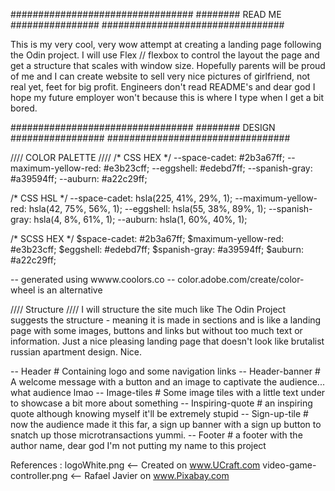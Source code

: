 #################################
######## READ ME ################
#################################

This is my very cool, very wow attempt at creating a landing page following the Odin project.
I will use Flex // flexbox to control the layout the page and get a structure that scales with window size.
Hopefully parents will be proud of me and I can create website to sell very nice pictures of girlfriend, not real yet, feet for big profit.
Engineers don't read README's and dear god I hope my future employer won't because this is where I type when I get a bit bored.

#################################
######## DESIGN #################
#################################

//// COLOR PALETTE ////
/* CSS HEX */
--space-cadet: #2b3a67ff;
--maximum-yellow-red: #e3b23cff;
--eggshell: #edebd7ff;
--spanish-gray: #a39594ff;
--auburn: #a22c29ff;

/* CSS HSL */
--space-cadet: hsla(225, 41%, 29%, 1);
--maximum-yellow-red: hsla(42, 75%, 56%, 1);
--eggshell: hsla(55, 38%, 89%, 1);
--spanish-gray: hsla(4, 8%, 61%, 1);
--auburn: hsla(1, 60%, 40%, 1);

/* SCSS HEX */
$space-cadet: #2b3a67ff;
$maximum-yellow-red: #e3b23cff;
$eggshell: #edebd7ff;
$spanish-gray: #a39594ff;
$auburn: #a22c29ff;

-- generated using wwww.coolors.co --
color.adobe.com/create/color-wheel is an alternative



//// Structure ////
I will structure the site much like The Odin Project suggests the structure - meaning it is made in sections and is like a landing page with some images, buttons and links but without too much text or information. Just a nice pleasing landing page that doesn't look like brutalist russian apartment design. Nice.

-- Header # Containing logo and some navigation links
-- Header-banner # A welcome message with a button and an image to captivate the audience... what audience lmao
-- Image-tiles # Some image tiles with a little text under to showcase a bit more about something
-- Inspiring-quote # an inspiring quote although knowing myself it'll be extremely stupid
-- Sign-up-tile # now the audience made it this far, a sign up banner with a sign up button to snatch up those microtransactions yummi.
-- Footer # a footer with the author name, dear god I'm not putting my name to this project




References :
logoWhite.png <-- Created on www.UCraft.com
video-game-controller.png <-- Rafael Javier on www.Pixabay.com